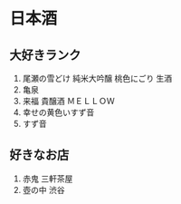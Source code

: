 
# 日本酒

## 大好きランク

1. 尾瀬の雪どけ 純米大吟醸 桃色にごり 生酒
1. 亀泉
1. 来福 貴醸酒 ＭＥＬＬＯＷ
1. 幸せの黄色いすず音
1. すず音


## 好きなお店

1. 赤鬼 三軒茶屋
1. 壺の中 渋谷

